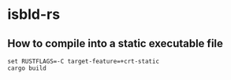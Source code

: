 # isbld-rs

## How to compile into a static executable file

``` shellsession
set RUSTFLAGS=-C target-feature=+crt-static
cargo build
```
